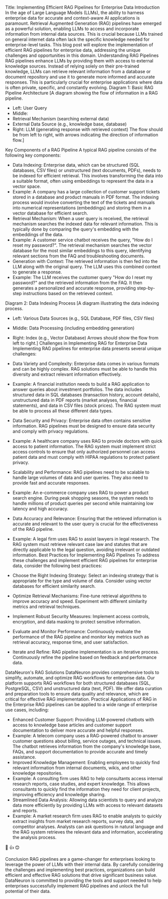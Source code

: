 Title: Implementing Efficient RAG Pipelines for Enterprise Data
Introduction
In the age of Large Language Models (LLMs), the ability to harness enterprise data for accurate and context-aware AI applications is paramount. Retrieval Augmented Generation (RAG) pipelines have emerged as a powerful solution, enabling LLMs to access and incorporate information from internal data sources. This is crucial because LLMs trained on general internet data often lack the specific knowledge needed for enterprise-level tasks. This blog post will explore the implementation of efficient RAG pipelines for enterprise data, addressing the unique challenges and opportunities in this domain.
Understanding RAG Pipelines
RAG pipelines enhance LLMs by providing them with access to external knowledge sources. Instead of relying solely on their pre-trained knowledge, LLMs can retrieve relevant information from a database or document repository and use it to generate more informed and accurate responses. This is particularly crucial for enterprise applications where data is often private, specific, and constantly evolving.
Diagram 1: Basic RAG Pipeline Architecture
[A diagram showing the flow of information in a RAG pipeline.
 * Left: User Query
 * Middle:
 * Retrieval Mechanism (searching external data)
 * External Data Source (e.g., knowledge base, database)
 * Right: LLM (generating response with retrieved context)
The flow should be from left to right, with arrows indicating the direction of information flow.]

Key Components of a RAG Pipeline
A typical RAG pipeline consists of the following key components:
 * Data Indexing: Enterprise data, which can be structured (SQL databases, CSV files) or unstructured (text documents, PDFs), needs to be indexed for efficient retrieval. This involves transforming the data into a suitable format, often using embeddings to represent the data in a vector space.
 * Example: A company has a large collection of customer support tickets stored in a database and product manuals in PDF format. The indexing process would involve converting the text of the tickets and manuals into numerical representations (embeddings) and storing them in a vector database for efficient search.
 * Retrieval Mechanism: When a user query is received, the retrieval mechanism searches the indexed data for relevant information. This is typically done by comparing the query's embedding with the embeddings of the data.
 * Example: A customer service chatbot receives the query, "How do I reset my password?". The retrieval mechanism searches the vector database for the most similar embeddings to this query, identifying relevant sections from the FAQ and troubleshooting documents.
 * Generation with Context: The retrieved information is then fed into the LLM along with the original query. The LLM uses this combined context to generate a response.
 * Example: The LLM receives the customer query "How do I reset my password?" and the retrieved information from the FAQ. It then generates a personalized and accurate response, providing step-by-step instructions based on the retrieved context.

Diagram 2: Data Indexing Process
[A diagram illustrating the data indexing process.
 * Left: Various Data Sources (e.g., SQL Database, PDF files, CSV files)
 * Middle: Data Processing (including embedding generation)
 * Right: Index (e.g., Vector Database)
Arrows should show the flow from left to right.]
Challenges in Implementing RAG for Enterprise Data
Implementing RAG pipelines for enterprise data presents several unique challenges:
 * Data Variety and Complexity: Enterprise data comes in various formats and can be highly complex. RAG solutions must be able to handle this diversity and extract relevant information effectively.
 * Example: A financial institution needs to build a RAG application to answer queries about investment portfolios. The data includes structured data in SQL databases (transaction history, account details), unstructured data in PDF reports (market analyses, financial statements), and data in CSV files (stock prices). The RAG system must be able to process all these different data types.
 * Data Security and Privacy: Enterprise data often contains sensitive information. RAG pipelines must be designed to ensure data security and comply with privacy regulations.
 * Example: A healthcare company uses RAG to provide doctors with quick access to patient information. The RAG system must implement strict access controls to ensure that only authorized personnel can access patient data and must comply with HIPAA regulations to protect patient privacy.

* Scalability and Performance: RAG pipelines need to be scalable to handle large volumes of data and user queries. They also need to provide fast and accurate responses.
 * Example: An e-commerce company uses RAG to power a product search engine. During peak shopping seasons, the system needs to handle millions of product queries per second while maintaining low latency and high accuracy.
 * Data Accuracy and Relevance: Ensuring that the retrieved information is accurate and relevant to the user query is crucial for the effectiveness of the RAG pipeline.
 * Example: A legal firm uses RAG to assist lawyers in legal research. The RAG system must retrieve relevant case law and statutes that are directly applicable to the legal question, avoiding irrelevant or outdated information.
Best Practices for Implementing RAG Pipelines
To address these challenges and implement efficient RAG pipelines for enterprise data, consider the following best practices:
 * Choose the Right Indexing Strategy: Select an indexing strategy that is appropriate for the type and volume of data. Consider using vector databases for efficient similarity search.
 * Optimize Retrieval Mechanisms: Fine-tune retrieval algorithms to improve accuracy and speed. Experiment with different similarity metrics and retrieval techniques.
 * Implement Robust Security Measures: Implement access controls, encryption, and data masking to protect sensitive information.
 * Evaluate and Monitor Performance: Continuously evaluate the performance of the RAG pipeline and monitor key metrics such as retrieval accuracy, response time, and user satisfaction.
 * Iterate and Refine: RAG pipeline implementation is an iterative process. Continuously refine the pipeline based on feedback and performance data.

DataNeuron's RAG Solutions
DataNeuron provides comprehensive tools to simplify, automate, and optimize RAG workflows for enterprise data. Our platform supports RAG workflows for both structured databases (SQL, PostgreSQL, CSV) and unstructured data (text, PDF). We offer data curation and preparation tools to ensure data quality and relevance, which are critical for effective RAG implementation.
Practical Applications of RAG in the Enterprise
RAG pipelines can be applied to a wide range of enterprise use cases, including:
 * Enhanced Customer Support: Providing LLM-powered chatbots with access to knowledge base articles and customer support documentation to deliver more accurate and helpful responses.
 * Example: A telecom company uses a RAG-powered chatbot to answer customer questions about billing, service outages, and technical issues. The chatbot retrieves information from the company's knowledge base, FAQs, and support documentation to provide accurate and timely assistance.
 * Improved Knowledge Management: Enabling employees to quickly find relevant information from internal documents, wikis, and other knowledge repositories.
 * Example: A consulting firm uses RAG to help consultants access internal research reports, case studies, and expert knowledge. This allows consultants to quickly find the information they need for client projects, improving efficiency and knowledge sharing.
 * Streamlined Data Analysis: Allowing data scientists to query and analyze data more efficiently by providing LLMs with access to relevant datasets and reports.
 * Example: A market research firm uses RAG to enable analysts to quickly extract insights from market research reports, survey data, and competitor analyses. Analysts can ask questions in natural language and the RAG system retrieves the relevant data and information, accelerating the analysis process.

👏
👍
😊



Conclusion
RAG pipelines are a game-changer for enterprises looking to leverage the power of LLMs with their internal data. By carefully considering the challenges and implementing best practices, organizations can build efficient and effective RAG solutions that drive significant business value. DataNeuron is committed to providing the tools and support needed to help enterprises successfully implement RAG pipelines and unlock the full potential of their data.

